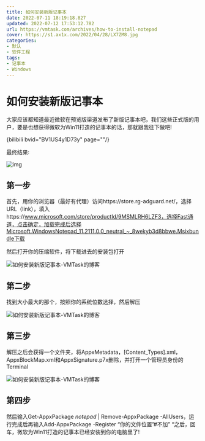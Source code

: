 ```yaml
---
title: 如何安装新版记事本
date: 2022-07-11 18:19:18.827
updated: 2022-07-12 17:53:12.782
url: https://vmtask.com/archives/how-to-install-notepad
cover: https://s1.ax1x.com/2022/04/28/LX7ZM8.jpg
categories: 
- 默认
- 软件工程
tags: 
- 记事本
- Windows
---
```


# 如何安装新版记事本

大家应该都知道最近微软在预览版渠道发布了新版记事本吧，我们这些正式版的用户，要是也想获得微软为Win11打造的记事本的话，那就跟我往下做吧!

{bilibili bvid="BV1US4y1D73y" page=""/}

最终结果:

![img](https://raw.vmtask.top/uploads/1-1024x576.png)

## 第一步

首先，用你的浏览器（最好有代理）访问https://store.rg-adguard.net/，选择URL（link），填入https://www.microsoft.com/store/productId/9MSMLRH6LZF3，选择Fast通道，点击确定，加载完成后选择Microsoft.WindowsNotepad_11.2111.0.0_neutral_~_8wekyb3d8bbwe.Msixbundle下载

然后打开你的压缩软件，将下载进去的安装包打开

![如何安装新版记事本-VMTask的博客](https://raw.vmtask.top/uploads/464702038154c33537969cb646e15671225b0b3a.png@942w_531h_progressive..jpg)

## 第二步

找到大小最大的那个，按照你的系统位数选择，然后解压

![如何安装新版记事本-VMTask的博客](https://raw.vmtask.top/uploads/3-1024x576.png)

## 第三步

解压之后会获得一个文件夹，将AppxMetadata，[Content_Types].xml，AppxBlockMap.xml和AppxSignature.p7x删除，并打开一个管理员身份的Terminal

![如何安装新版记事本-VMTask的博客](http://raw.vmtask.top/uploads/5-1024x576.png)

## 第四步

然后输入Get-AppxPackage *notepad* | Remove-AppxPackage -AllUsers，运行完成后再输入Add-AppxPackage -Register “你的文件位置”#不加” “之后，回车，微软为Win11打造的记事本已经安装到你的电脑里了!


